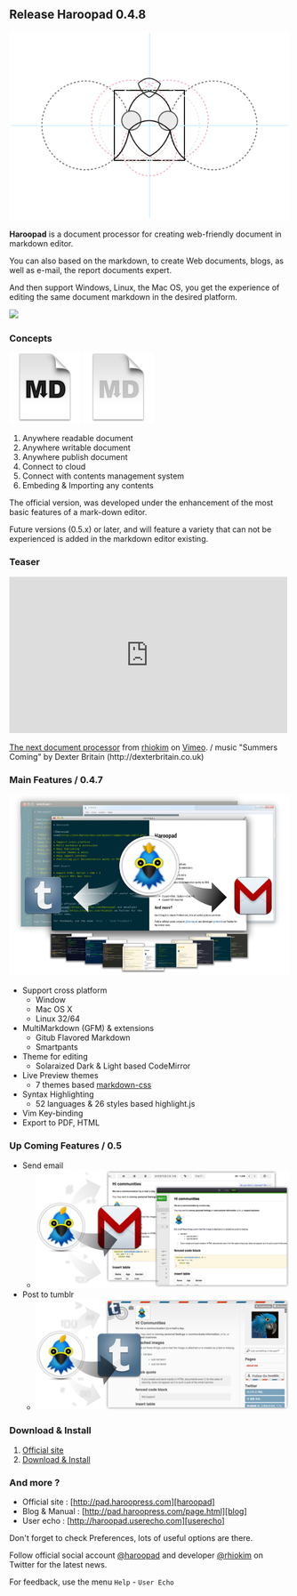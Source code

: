 ## Release Haroopad 0.4.8

![](./images/1st-logo.png)

**Haroopad** is a document processor for creating web-friendly document in markdown editor.

You can also based on the markdown, to create Web documents, blogs, as well as e-mail, the report documents expert.

And then support Windows, Linux, the Mac OS, you get the experience of editing the same document markdown in the desired platform.

![](http://pad.haroopress.com/assets/images/logo.png)

### Concepts

![](./images/MarkdownDocumentIcon_128x128x32.png '')
![](./images/MarkdownDocumentIcon_Gray_128x128x32.png '')

1. Anywhere readable document
2. Anywhere writable document
3. Anywhere publish document
4. Connect to cloud
5. Connect with contents management system
6. Embeding & Importing any contents

The official version, was developed under the enhancement of the most basic features of a mark-down editor.

Future versions (0.5.x) or later, and will feature a variety that can not be experienced is added in the markdown editor existing.

### Teaser

<iframe src="http://player.vimeo.com/video/70385914?title=0&byline=0&portrait=0" width="500" height="281" frameborder="0" webkitAllowFullScreen mozallowfullscreen allowFullScreen></iframe> <p><a href="http://vimeo.com/70385914">The next document processor</a> from <a href="http://vimeo.com/rhio">rhiokim</a> on <a href="https://vimeo.com">Vimeo</a>. / music "Summers Coming" by Dexter Britain (http://dexterbritain.co.uk)</p>

### Main Features / 0.4.7

![](./images/release-v0.4.8.png)

* Support cross platform
  - Window
  - Mac OS X
  - Linux 32/64
* MultiMarkdown (GFM) & extensions
	- Gitub Flavored Markdown
	- Smartpants
* Theme for editing
	- Solaraized Dark & Light based CodeMirror
* Live Preview themes
	- 7 themes based [markdown-css](https//github.com/rhiokim/markdown-css)
* Syntax Highlighting
	- 52 languages & 26 styles based highlight.js
* Vim Key-binding
* Export to PDF, HTML

### Up Coming Features / 0.5

* Send email
  - ![](./images/sending-email.png)
* Post to tumblr
  - ![](./images/post-to-tumblr.png)

### Download & Install

1. [Official site](http://pad.haroopress.com/user.html)
2. [Download & Install](http://pad.haroopress.com/user.html#download)

### And more ?

* Official site : [http://pad.haroopress.com][haroopad]
* Blog & Manual : [http://pad.haroopress.com/page.html][blog]
* User echo : [http://haroopad.userecho.com][userecho]

Don't forget to check Preferences, lots of useful options are there.

Follow official social account [@haroopad](https://twitter.com/haroopad) and developer [@rhiokim](https://twitter.com/rhiokim) on Twitter for the latest news.

For feedback, use the menu `Help` - `User Echo`

[haroopad]: http://pad.haroopress.com
[blog]: http://pad.haroopress.com/page.html
[userecho]: http://haroopad.userecho.com